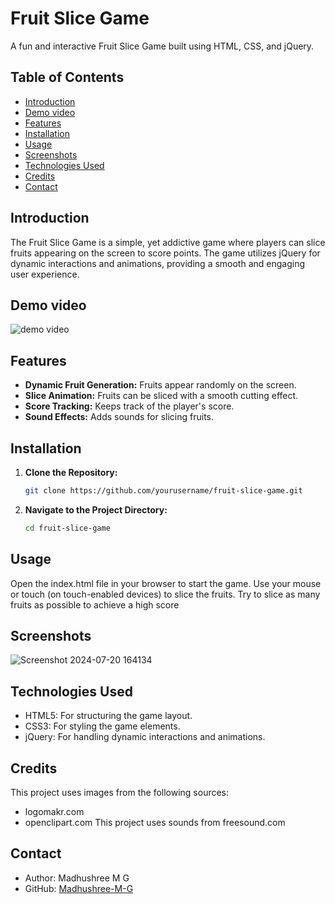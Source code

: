 # Fruit Slice Game

A fun and interactive Fruit Slice Game built using HTML, CSS, and jQuery.

## Table of Contents
- [Introduction](#introduction)
- [Demo video](#demo-video)
- [Features](#features)
- [Installation](#installation)
- [Usage](#usage)
- [Screenshots](#screenshots)
- [Technologies Used](#technologies-used)
- [Credits](#credits)
- [Contact](#contact)

## Introduction
The Fruit Slice Game is a simple, yet addictive game where players can slice fruits appearing on the screen to score points. The game utilizes jQuery for dynamic interactions and animations, providing a smooth and engaging user experience.

## Demo video
![demo video](https://github.com/user-attachments/assets/106dec03-4639-4b21-8b7b-09e7598b9288)

## Features
- **Dynamic Fruit Generation:** Fruits appear randomly on the screen.
- **Slice Animation:** Fruits can be sliced with a smooth cutting effect.
- **Score Tracking:** Keeps track of the player's score.
- **Sound Effects:** Adds sounds for slicing fruits.

## Installation
1. **Clone the Repository:**
   ```sh
   git clone https://github.com/yourusername/fruit-slice-game.git
2. **Navigate to the Project Directory:**
   ```sh
   cd fruit-slice-game
## Usage
   Open the index.html file in your browser to start the game.
   Use your mouse or touch (on touch-enabled devices) to slice the fruits.
   Try to slice as many fruits as possible to achieve a high score

## Screenshots
![Screenshot 2024-07-20 164134](https://github.com/user-attachments/assets/8a4428ee-134f-4b50-be88-050ee44c4922)

## Technologies Used
* HTML5: For structuring the game layout.
* CSS3: For styling the game elements.
* jQuery: For handling dynamic interactions and animations.

## Credits
This project uses images from the following sources:
* logomakr.com
* openclipart.com
This project uses sounds from freesound.com

## Contact
* Author: Madhushree M G
* GitHub: [Madhushree-M-G](https://github.com/Madhushree-M-G)

